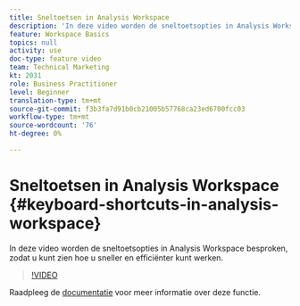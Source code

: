 ```yaml
---
title: Sneltoetsen in Analysis Workspace
description: 'In deze video worden de sneltoetsopties in Analysis Workspace besproken, zodat u kunt zien hoe u sneller en efficiënter kunt werken. '
feature: Workspace Basics
topics: null
activity: use
doc-type: feature video
team: Technical Marketing
kt: 2031
role: Business Practitioner
level: Beginner
translation-type: tm+mt
source-git-commit: f3b3fa7d91b0cb21005b57768ca23ed6700fcc03
workflow-type: tm+mt
source-wordcount: '76'
ht-degree: 0%

---
```



# Sneltoetsen in Analysis Workspace {#keyboard-shortcuts-in-analysis-workspace}

In deze video worden de sneltoetsopties in Analysis Workspace besproken, zodat u kunt zien hoe u sneller en efficiënter kunt werken.

>[!VIDEO](https://video.tv.adobe.com/v/23984/?quality=12)

Raadpleeg de [documentatie](https://marketing.adobe.com/resources/help/en_US/analytics/analysis-workspace/fa_shortcut_keys.html) voor meer informatie over deze functie.
